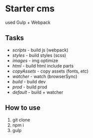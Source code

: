 <h1>Starter cms</h1>
<p>used Gulp + Webpack</p>

<h2>Tasks</h2>
<ul>
    <li><i>scripts</i> - build js (webpack)</li>
    <li><i>styles</i> - build styles (scss)</li>
    <li><i>images</i> - img optimize</li>
    <li><i>html</i> - build html include parts</li>
    <li><i>copyAssets</i> - copy assets (fonts, etc)</li>
    <li><i>watcher</i> - watch (browserSync)</li>
    <li><i>build</i> - build dev</li>
    <li><i>prod</i> - build prod</li>
    <li><i>default</i> - build + watcher</li>
</ul>

<h2>How to use</h2>
<ol>
    <li>git clone</li>
    <li>npm i</li>
    <li>gulp</li>
</ol>